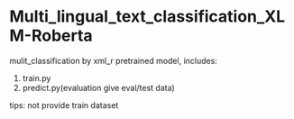 # Multi_lingual_text_classification_XLM-Roberta
mulit_classification by xml_r pretrained model, includes: 
1. train.py
2. predict.py(evaluation give eval/test data)

tips: not provide train dataset
